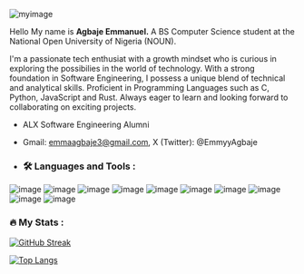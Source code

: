 ![myimage](https://github.com/Emmyy882/Emmyy882/assets/110739304/eed06ca0-fbd4-45d7-9cda-081b7428f7e9)


Hello My name is **Agbaje Emmanuel.** A BS Computer Science student at the National Open University of Nigeria (NOUN).

I'm a passionate tech enthusiat with a growth mindset who is curious in exploring the possibilies in the world of technology. With a strong foundation in Software Engineering, I possess a unique blend of technical and analytical skills. Proficient in Programming Languages such as C, Python, JavaScript and Rust. Always eager to learn and looking forward to collaborating on exciting projects.

- ALX Software Engineering Alumni
- Gmail: emmaagbaje3@gmail.com, X (Twitter): @EmmyyAgbaje

- ### :hammer_and_wrench: Languages and Tools :

![image](https://github.com/Emmyy882/Emmyy882/assets/110739304/0d31e5b1-18a1-4764-8f69-10b57b1c1dc8) ![image](https://github.com/Emmyy882/Emmyy882/assets/110739304/b02e0074-b141-4ea9-a7b2-4c599c8437e6) ![image](https://github.com/Emmyy882/Emmyy882/assets/110739304/8a3aac73-b19f-4883-9354-64a9bde1f09c) ![image](https://github.com/Emmyy882/Emmyy882/assets/110739304/dbc04e06-2072-4030-8983-302d50d2676d) ![image](https://github.com/Emmyy882/Emmyy882/assets/110739304/45788afc-2d43-4412-9cab-6528b8605884) ![image](https://github.com/Emmyy882/Emmyy882/assets/110739304/d898a6a4-af82-4957-a149-f29567f0165b) ![image](https://github.com/Emmyy882/Emmyy882/assets/110739304/8add6149-26fd-4547-98b7-582ed89f9800) ![image](https://github.com/Emmyy882/Emmyy882/assets/110739304/3775b742-2fbf-474d-8c77-64276a2076a7) ![image](https://github.com/Emmyy882/Emmyy882/assets/110739304/fb0f6ee4-1919-485e-955e-ddd30cd8dace) ![image](https://github.com/Emmyy882/Emmyy882/assets/110739304/40debcb8-7682-426c-b15b-ec1599aebe3b)



### :fire: My Stats :
[![GitHub Streak](https://github-readme-streak-stats.herokuapp.com?user=Emmyy882&theme=dark)](https://git.io/streak-stats)

[![Top Langs](https://github-readme-stats.vercel.app/api/top-langs/?username=Emmyy882&layout=compact&theme=vision-friendly-dark)](https://github.com/anuraghazra/github-readme-stats)









